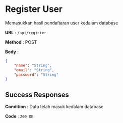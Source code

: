 # Register User

Memasukkan hasil pendaftaran user kedalam database

**URL** : `/api/register`

**Method** : POST

**Body** :
```json
{
    "name": "String",
    "email": "String",
    "password": "String"
}
```
## Success Responses
**Condition** : Data telah masuk kedalam database

**Code** : `200 OK`
